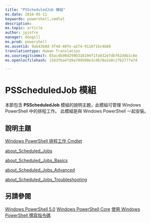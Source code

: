 ```yaml
---
title: "PSScheduledJob 模組"
ms.date: 2016-05-11
keywords: powershell,cmdlet
description: 
ms.topic: article
author: jpjofre
manager: dongill
ms.prod: powershell
ms.assetid: 9ab43b8d-3f4d-48fe-a274-9116f1bc4b60
translationtype: Human Translation
ms.sourcegitcommit: 03ac4b90d299b316194f1fa932e7dbf62d4b1c8e
ms.openlocfilehash: 1583fba47d9a709500e3cd678e2e0c27b2777a7d

---
```


# PSScheduledJob 模組
本節包含 **PSScheduledJob** 模組的說明主題，此模組可管理 Windows PowerShell 中的排程工作。 此模組是與 Windows PowerShell 一起安裝。

## 說明主題
[Windows PowerShell 排程工作 Cmdlet](http://go.microsoft.com/fwlink/?LinkID=245864)

[about_Scheduled_Jobs](https://technet.microsoft.com/en-us/library/3b546629-703c-4939-b44f-52dd567bce92)

[about_Scheduled_Jobs_Basics](https://technet.microsoft.com/en-us/library/859d8bfd-e655-4dc3-ab65-19813301eb57)

[about_Scheduled_Jobs_Advanced](https://technet.microsoft.com/en-us/library/6aea5423-fb96-461c-a1cb-1fb705930eee)

[about_Scheduled_Jobs_Troubleshooting](https://technet.microsoft.com/en-us/library/70de91e9-675f-4b5f-9179-6104b9cc4f0d)

## 另請參閱
[Windows PowerShell 5.0](Windows-PowerShell-5.0.md)
[Windows PowerShell Core](https://technet.microsoft.com/en-us/library/4b75f1e4-f327-48f3-92ab-bf5435094d41)
[使用 Windows PowerShell 撰寫指令碼](../../getting-started/fundamental/Scripting-with-Windows-PowerShell.md)




<!--HONumber=Aug16_HO3-->


